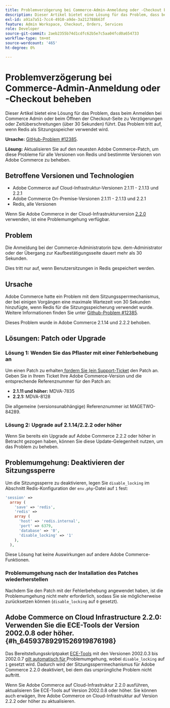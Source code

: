 ```yaml
---
title: Problemverzögerung bei Commerce-Admin-Anmeldung oder -Checkout beheben
description: Dieser Artikel bietet eine Lösung für das Problem, dass beim Anmelden bei Commerce Admin oder beim Öffnen der Checkout-Seite zu Verzögerungen oder Zeitüberschreitungen (über 30 Sekunden) führt. Das Problem tritt auf, wenn Redis als Sitzungsspeicher verwendet wird.
exl-id: a91a7a51-7cc4-4910-a9de-3a212788663f
feature: Admin Workspace, Checkout, Orders, Services
role: Developer
source-git-commit: 2aeb2355b74d1cdfc62b5e7c5aa04fcd0a654733
workflow-type: tm+mt
source-wordcount: '465'
ht-degree: 0%

---
```


# Problemverzögerung bei Commerce-Admin-Anmeldung oder -Checkout beheben

Dieser Artikel bietet eine Lösung für das Problem, dass beim Anmelden bei Commerce Admin oder beim Öffnen der Checkout-Seite zu Verzögerungen oder Zeitüberschreitungen (über 30 Sekunden) führt. Das Problem tritt auf, wenn Redis als Sitzungsspeicher verwendet wird.

**Ursache:**   [GitHub-Problem \#12385](https://github.com/magento/magento2/issues/12385).

**Lösung:** Aktualisieren Sie auf den neuesten Adobe Commerce-Patch, um diese Probleme für alle Versionen von Redis und bestimmte Versionen von Adobe Commerce zu beheben.

## Betroffene Versionen und Technologien

* Adobe Commerce auf Cloud-Infrastruktur-Versionen 2.1.11 - 2.1.13 und 2.2.1
* Adobe Commerce On-Premise-Versionen 2.1.11 - 2.1.13 und 2.2.1
* Redis, alle Versionen

Wenn Sie Adobe Commerce in der Cloud-Infrastrukturversion [2.2.0](#h_64593789291526919876198) verwenden, ist eine Problemumgehung verfügbar.

## Problem

Die Anmeldung bei der Commerce-Administratorin bzw. dem-Administrator oder der Übergang zur Kaufbestätigungsseite dauert mehr als 30 Sekunden.

Dies tritt nur auf, wenn Benutzersitzungen in Redis gespeichert werden.

## Ursache

Adobe Commerce hatte ein Problem mit dem Sitzungssperrmechanismus, der bei einigen Vorgängen eine maximale Wartezeit von 30 Sekunden hinzufügte, wenn Redis für die Sitzungsspeicherung verwendet wurde. Weitere Informationen finden Sie unter [Github-Problem \#12385](https://github.com/magento/magento2/issues/12385).

Dieses Problem wurde in Adobe Commerce 2.1.14 und 2.2.2 behoben.

## Lösungen: Patch oder Upgrade

### Lösung 1: Wenden Sie das Pflaster mit einer Fehlerbehebung an

Um einen Patch zu erhalten[ fordern Sie (ein Support-Ticket](/help/help-center-guide/help-center/magento-help-center-user-guide.md#submit-ticket) den Patch an. Geben Sie in Ihrem Ticket Ihre Adobe Commerce-Version und die entsprechende Referenznummer für den Patch an:

* **2.1.11 und höher:** MDVA-7835
* **2.2.1:** MDVA-8128

Die allgemeine (versionsunabhängige) Referenznummer ist MAGETWO-84289.

### Lösung 2: Upgrade auf 2.1.14/2.2.2 oder höher

Wenn Sie bereits ein Upgrade auf Adobe Commerce 2.2.2 oder höher in Betracht gezogen haben, können Sie diese Update-Gelegenheit nutzen, um das Problem zu beheben.

## Problemumgehung: Deaktivieren der Sitzungssperre

Um die Sitzungssperre zu deaktivieren, legen Sie `disable_locking` im Abschnitt Redis-Konfiguration der `env.php`-Datei auf `1` fest:

```php
'session' =>
  array (
    'save' => 'redis',
    'redis' =>
    array (
      'host' => 'redis.internal',
      'port' => 6379,
      'database' => '0',
      'disable_locking' => '1'
    ),
  ),
```

Diese Lösung hat keine Auswirkungen auf andere Adobe Commerce-Funktionen.

### Problemumgehung nach der Installation des Patches wiederherstellen

Nachdem Sie den Patch mit der Fehlerbehebung angewendet haben, ist die Problemumgehung nicht mehr erforderlich, sodass Sie sie möglicherweise zurücksetzen können (`disable_locking` auf `0` gesetzt).

## Adobe Commerce on Cloud Infrastructure 2.2.0: Verwenden Sie die ECE-Tools der Version 2002.0.8 oder höher. {#h_64593789291526919876198}

Das Bereitstellungsskriptpaket [ECE-Tools](https://experienceleague.adobe.com/de/docs/commerce-cloud-service/user-guide/dev-tools/ece-tools/update-package) mit den Versionen 2002.0.3 bis 2002.0.7 [gilt automatisch für ](https://experienceleague.adobe.com/docs/commerce-cloud-service/user-guide/dev-tools/ece-tools/update-package.html?lang=de) Problemumgehung, wobei `disable_locking` auf `1` gesetzt wird. Dadurch wird der Sitzungssperrmechanismus für Adobe Commerce 2.2.0 deaktiviert, bei dem das ursprüngliche Problem nicht auftritt.

Wenn Sie Adobe Commerce auf Cloud-Infrastruktur 2.2.0 ausführen, aktualisieren Sie ECE-Tools auf Version 2002.0.8 oder höher. Sie können auch erwägen, Ihre Adobe Commerce on Cloud-Infrastruktur auf Version 2.2.2 oder höher zu aktualisieren.
